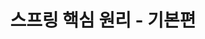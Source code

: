 ---
title: "스프링 핵심 원리 - 기본편" # 카테고리 이름
layout: category
permalink: /categories/spring-basic/ # url
author_profile: true
taxonomy: Spring-Basic
sidebar:
    nav: "categories"
---